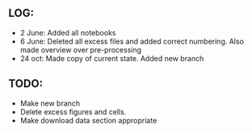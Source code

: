 ## LOG:
- 2 June: Added all notebooks
- 6 June: Deleted all excess files and added correct numbering. Also made overview over pre-processing
- 24 oct: Made copy of current state. Added new branch

## TODO:
- Make new branch
- Delete excess figures and cells. 
- Make download data section appropriate